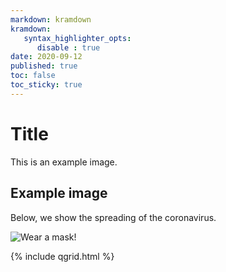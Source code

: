 ```yaml
---
markdown: kramdown
kramdown:
   syntax_highlighter_opts:
      disable : true
date: 2020-09-12
published: true
toc: false
toc_sticky: true
---
```

<div class="row">
    <div class="col-md-6">

# Title

This is an example image.

## Example image

Below, we show the spreading of the coronavirus.

![Wear a mask!](https://i.giphy.com/YMRTIe8Gikpw4lpewu.gif)
  </div>
  <div class="col-md-6">
    {% include qgrid.html %}
  </div>
</div>


